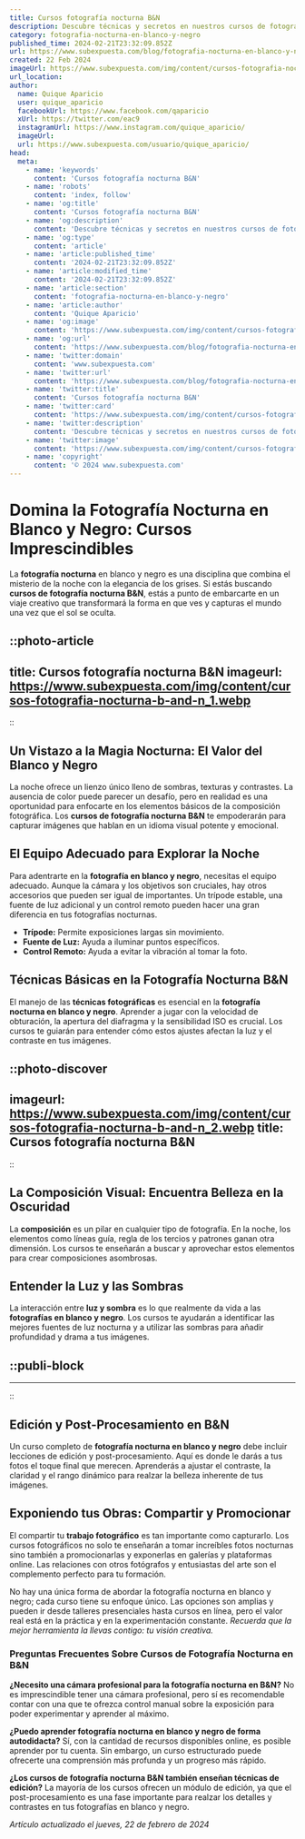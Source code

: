```yaml
---
title: Cursos fotografía nocturna B&N
description: Descubre técnicas y secretos en nuestros cursos de fotografía nocturna B&N. Conviértete en experto capturando la magia de la noche.
category: fotografia-nocturna-en-blanco-y-negro
published_time: 2024-02-21T23:32:09.852Z
url: https://www.subexpuesta.com/blog/fotografia-nocturna-en-blanco-y-negro/cursos-fotografia-nocturna-b-and-n
created: 22 Feb 2024
imageUrl: https://www.subexpuesta.com/img/content/cursos-fotografia-nocturna-b-and-n_1.webp
url_location:
author:
  name: Quique Aparicio
  user: quique_aparicio
  facebookUrl: https://www.facebook.com/qaparicio
  xUrl: https://twitter.com/eac9
  instagramUrl: https://www.instagram.com/quique_aparicio/
  imageUrl: 
  url: https://www.subexpuesta.com/usuario/quique_aparicio/
head:
  meta:
    - name: 'keywords'
      content: 'Cursos fotografía nocturna B&N'
    - name: 'robots'
      content: 'index, follow'
    - name: 'og:title'
      content: 'Cursos fotografía nocturna B&N'
    - name: 'og:description'
      content: 'Descubre técnicas y secretos en nuestros cursos de fotografía nocturna B&N. Conviértete en experto capturando la magia de la noche.'
    - name: 'og:type'
      content: 'article'
    - name: 'article:published_time'
      content: '2024-02-21T23:32:09.852Z'
    - name: 'article:modified_time'
      content: '2024-02-21T23:32:09.852Z'
    - name: 'article:section'
      content: 'fotografia-nocturna-en-blanco-y-negro'
    - name: 'article:author'
      content: 'Quique Aparicio'
    - name: 'og:image'
      content: 'https://www.subexpuesta.com/img/content/cursos-fotografia-nocturna-b-and-n_1.webp'
    - name: 'og:url'
      content: 'https://www.subexpuesta.com/blog/fotografia-nocturna-en-blanco-y-negro/cursos-fotografia-nocturna-b-and-n'
    - name: 'twitter:domain'
      content: 'www.subexpuesta.com'
    - name: 'twitter:url'
      content: 'https://www.subexpuesta.com/blog/fotografia-nocturna-en-blanco-y-negro/cursos-fotografia-nocturna-b-and-n'
    - name: 'twitter:title'
      content: 'Cursos fotografía nocturna B&N'
    - name: 'twitter:card'
      content: 'https://www.subexpuesta.com/img/content/cursos-fotografia-nocturna-b-and-n_1.webp'
    - name: 'twitter:description'
      content: 'Descubre técnicas y secretos en nuestros cursos de fotografía nocturna B&N. Conviértete en experto capturando la magia de la noche.'
    - name: 'twitter:image'
      content: 'https://www.subexpuesta.com/img/content/cursos-fotografia-nocturna-b-and-n_1.webp'
    - name: 'copyright'
      content: '© 2024 www.subexpuesta.com'
---
```

# Domina la Fotografía Nocturna en Blanco y Negro: Cursos Imprescindibles

La **fotografía nocturna** en blanco y negro es una disciplina que combina el misterio de la noche con la elegancia de los grises. Si estás buscando **cursos de fotografía nocturna B&N**, estás a punto de embarcarte en un viaje creativo que transformará la forma en que ves y capturas el mundo una vez que el sol se oculta.


::photo-article
---
title: Cursos fotografía nocturna B&N
imageurl: https://www.subexpuesta.com/img/content/cursos-fotografia-nocturna-b-and-n_1.webp
---
::



## Un Vistazo a la Magia Nocturna: El Valor del Blanco y Negro

La noche ofrece un lienzo único lleno de sombras, texturas y contrastes. La ausencia de color puede parecer un desafío, pero en realidad es una oportunidad para enfocarte en los elementos básicos de la composición fotográfica. Los **cursos de fotografía nocturna B&N** te empoderarán para capturar imágenes que hablan en un idioma visual potente y emocional.

## El Equipo Adecuado para Explorar la Noche

Para adentrarte en la **fotografía en blanco y negro**, necesitas el equipo adecuado. Aunque la cámara y los objetivos son cruciales, hay otros accesorios que pueden ser igual de importantes. Un trípode estable, una fuente de luz adicional y un control remoto pueden hacer una gran diferencia en tus fotografías nocturnas.

- **Trípode:** Permite exposiciones largas sin movimiento.
- **Fuente de Luz:** Ayuda a iluminar puntos específicos.
- **Control Remoto:** Ayuda a evitar la vibración al tomar la foto.

## Técnicas Básicas en la Fotografía Nocturna B&N

El manejo de las **técnicas fotográficas** es esencial en la **fotografía nocturna en blanco y negro**. Aprender a jugar con la velocidad de obturación, la apertura del diafragma y la sensibilidad ISO es crucial. Los cursos te guiarán para entender cómo estos ajustes afectan la luz y el contraste en tus imágenes.


::photo-discover
---
imageurl: https://www.subexpuesta.com/img/content/cursos-fotografia-nocturna-b-and-n_2.webp
title: Cursos fotografía nocturna B&N
---
::



## La Composición Visual: Encuentra Belleza en la Oscuridad

La **composición** es un pilar en cualquier tipo de fotografía. En la noche, los elementos como líneas guía, regla de los tercios y patrones ganan otra dimensión. Los cursos te enseñarán a buscar y aprovechar estos elementos para crear composiciones asombrosas.

## Entender la Luz y las Sombras

La interacción entre **luz y sombra** es lo que realmente da vida a las **fotografías en blanco y negro**. Los cursos te ayudarán a identificar las mejores fuentes de luz nocturna y a utilizar las sombras para añadir profundidad y drama a tus imágenes.


  ::publi-block
  ---
  ---
  ::
  
  

## Edición y Post-Procesamiento en B&N

Un curso completo de **fotografía nocturna en blanco y negro** debe incluir lecciones de edición y post-procesamiento. Aquí es donde le darás a tus fotos el toque final que merecen. Aprenderás a ajustar el contraste, la claridad y el rango dinámico para realzar la belleza inherente de tus imágenes.

## Exponiendo tus Obras: Compartir y Promocionar

El compartir tu **trabajo fotográfico** es tan importante como capturarlo. Los cursos fotográficos no solo te enseñarán a tomar increíbles fotos nocturnas sino también a promocionarlas y exponerlas  en galerías y plataformas online. Las relaciones con otros fotógrafos y entusiastas del arte son el complemento perfecto para tu formación.

No hay una única forma de abordar la fotografía nocturna en blanco y negro; cada curso tiene su enfoque único. Las opciones son amplias y pueden ir desde talleres presenciales hasta cursos en línea, pero el valor real está en la práctica y en la experimentación constante. *Recuerda que la mejor herramienta la llevas contigo: tu visión creativa.*

### Preguntas Frecuentes Sobre Cursos de Fotografía Nocturna en B&N

**¿Necesito una cámara profesional para la fotografía nocturna en B&N?**
No es imprescindible tener una cámara profesional, pero sí es recomendable contar con una que te ofrezca control manual sobre la exposición para poder experimentar y aprender al máximo.

**¿Puedo aprender fotografía nocturna en blanco y negro de forma autodidacta?**
Sí, con la cantidad de recursos disponibles online, es posible aprender por tu cuenta. Sin embargo, un curso estructurado puede ofrecerte una comprensión más profunda y un progreso más rápido.

**¿Los cursos de fotografía nocturna B&N también enseñan técnicas de edición?**
La mayoría de los cursos ofrecen un módulo de edición, ya que el post-procesamiento es una fase importante para realzar los detalles y contrastes en tus fotografías en blanco y negro.

_Artículo actualizado el jueves, 22 de febrero de 2024_